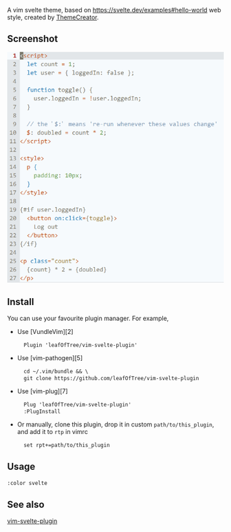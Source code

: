 A vim svelte theme, based on <https://svelte.dev/examples#hello-world> web style, created by [ThemeCreator][0].

## Screenshot

<img alt="screenshot" src="https://raw.githubusercontent.com/leafOfTree/leafOfTree.github.io/master/vim-svelte-theme.png" width="600" />

## Install

You can use your favourite plugin manager. For example, 

- Use [VundleVim][2]

        Plugin 'leafOfTree/vim-svelte-plugin'

- Use [vim-pathogen][5]

        cd ~/.vim/bundle && \
        git clone https://github.com/leafOfTree/vim-svelte-plugin

- Use [vim-plug][7]

        Plug 'leafOfTree/vim-svelte-plugin'
        :PlugInstall

- Or manually, clone this plugin, drop it in custom `path/to/this_plugin`, and add it to `rtp` in vimrc

        set rpt+=path/to/this_plugin

## Usage

    :color svelte

## See also

[vim-svelte-plugin][1]

[0]: http://mswift42.github.io/themecreator/
[1]: https://github.com/leafOfTree/vim-svelte-plugin
